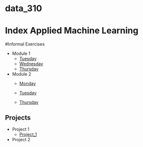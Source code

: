 # data_310
# Index Applied Machine Learning 


#Informal Exercises 
- Module 1 
  - [Tuesday](Week_1/Tues1.md)
  - [Wednesday](Week_1/Wed1.md)
  - [Thursday](Week_1/Thurs1.md)
- Module 2
  -   [Monday](Week_2/Mon2.md)
      
  - [Tuesday](Week_2/Tues2.md)
  -  [Thursday](Week_2/TuestPt2.md)



## Projects 
- Project 1 
  - [Project_1](Week_1/Project_1.md)
- Project 2
